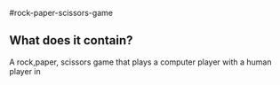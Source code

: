 #rock-paper-scissors-game

## What does it contain?

A rock,paper, scissors game that plays a computer player with a human player in
